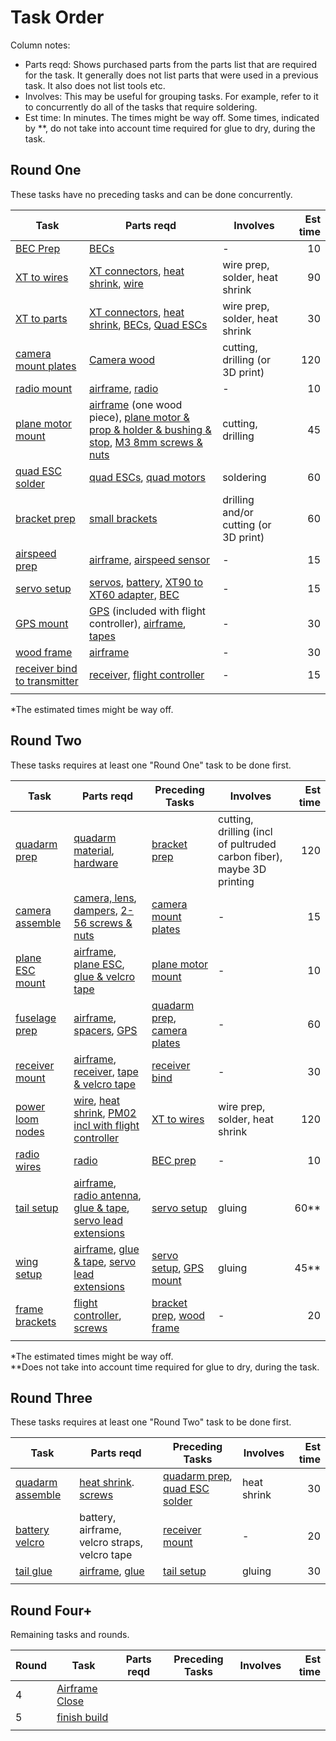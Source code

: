 # Task Order

Column notes:

* Parts reqd: Shows purchased parts from the parts list that are required for the task. It generally does not list parts that were used in a previous task. It also does not list tools etc.
* Involves: This may be useful for grouping tasks. For example, refer to it to concurrently do all of the tasks that require soldering.
* Est time: In minutes. The times might be way off. Some times, indicated by **, do not take into account time required for glue to dry, during the task.

## Round One
These tasks have no preceding tasks and can be done concurrently.

| Task | Parts reqd | Involves | Est time |
| -- | -- | -- | --: |
| [BEC Prep](tasks/bec_prep.md) | [BECs](parts/bec.md) | - | 10 |
| [XT to wires](tasks/xtwires.md) | [XT connectors](parts/xt.md), [heat shrink](parts/tapeetc.md), [wire](parts/wire.md) | wire prep, solder, heat shrink | 90 |
| [XT to parts](tasks/xtparts.md) | [XT connectors](parts/xt.md), [heat shrink](parts/tapeetc.md), [BECs](parts/bec.md), [Quad ESCs](parts/quadesc.md) | wire prep, solder, heat shrink | 30 |
| [camera mount plates](tasks/cameraplates.md) | [Camera wood](parts/camerawood.md) | cutting, drilling (or 3D print) | 120 |
| [radio mount](tasks/radio_mount.md) | [airframe](parts/airframe.md), [radio](parts/radio.md) | - | 10 |
| [plane motor mount](tasks/planemotor_mount.md) | [airframe](parts/airframe.md) (one wood piece), [plane motor & prop & holder & bushing & stop](parts/planemotor.md), [M3 8mm screws & nuts](parts/screwsetc.md) | cutting, drilling | 45 |
| [quad ESC solder](tasks/quadesc_solder.md) | [quad ESCs](parts/quadesc.md), [quad motors](parts/quadmotor.md) | soldering | 60 |
| [bracket prep](tasks/bracket_prep.md) | [small brackets](parts/brackets.md) | drilling and/or cutting (or 3D print) | 60 |
| [airspeed prep](tasks/airspeed_prep.md) | [airframe](parts/airframe.md), [airspeed sensor](parts/airspeed.md) | - | 15 |
| [servo setup](tasks/servo_setup.md) | [servos](parts/servos.md), [battery](parts/battery.md), [XT90 to XT60 adapter](parts/xt.md), [BEC](parts/bec.md) | - | 15 |
| [GPS mount](tasks/gps_mount.md) | [GPS](parts/flightcontroller.md) (included with flight controller), [airframe](parts/airframe.md), [tapes](parts/tapeetc.md) | - | 30 |
| [wood frame](tasks/wood_frame.md) | [airframe](parts/airframe.md) | - | 30 |
| [receiver bind to transmitter](tasks/receiver_bind.md) | [receiver](parts/receiver.md), [flight controller](parts/flightcontroller.md) | - | 15 |
|  |  |  |  |

*The estimated times might be way off.

## Round Two
These tasks requires at least one "Round One" task to be done first.

| Task | Parts reqd | Preceding Tasks | Involves | Est time |
| -- | -- | -- | -- | --: |
| [quadarm prep](tasks/quadarm_prep.md) | [quadarm material](parts/quadarm.md), [hardware](parts/screwsetc.md) | [bracket prep](tasks/bracket_prep.md) | cutting, drilling (incl of pultruded carbon fiber), maybe 3D printing | 120 |
| [camera assemble](tasks/camera_assemble.md) | [camera, lens](parts/camera.md), [dampers](parts/cameradampers.md), [2-56 screws & nuts](parts/screwsetc.md) | [camera mount plates](tasks/cameraplates.md) | - | 15 |
| [plane ESC mount](tasks/planeesc_mount.md) | [airframe](parts/airframe.md), [plane ESC](parts/planeesc.md), [glue & velcro tape](parts/tapeetc.md) | [plane motor mount](tasks/planemotor_mount.md) | - | 10 |
| [fuselage prep](tasks/fuselage_prep.md) | [airframe](parts/airframe.md), [spacers](parts/screwsetc.md), [GPS](parts/flightcontroller.md) | [quadarm prep](tasks/quadarm_prep.md), [camera plates](tasks/cameraplates.md) | - | 60 |
| [receiver mount](tasks/receiver_mount.md) | [airframe](parts/airframe.md), [receiver](parts/receiver.md), [tape & velcro tape](parts/tapeetc.md) | [receiver bind](tasks/receiver_bind.md) | - | 30 |
| [power loom nodes](tasks/nodes.md) | [wire](parts/wire.md), [heat shrink](parts/tapeetc.md), [PM02 incl with flight controller](parts/flightcontroller.md) | [XT to wires](tasks/xtwires.md) | wire prep, solder, heat shrink | 120 |
| [radio wires](tasks/radio_wires.md) | [radio](parts/radio.md) | [BEC prep](tasks/bec_prep.md) | - | 10 |
| [tail setup](tasks/tail_setup.md) | [airframe](parts/airframe.md), [radio antenna](parts/radioantenna.md), [glue & tape](parts/tapeetc.md), [servo lead extensions](parts/servoext.md) | [servo setup](tasks/servo_setup.md) | gluing | 60\*\* |
| [wing setup](tasks/wing_setup.md) | [airframe](parts/airframe.md), [glue & tape](parts/tapeetc.md), [servo lead extensions](parts/servoext.md) | [servo setup](tasks/servo_setup.md), [GPS mount](tasks/gps_mount.md) | gluing | 45\*\* |
| [frame brackets](tasks/frame_brackets.md) | [flight controller](parts/flightcontroller.md), [screws](parts/screwsetc.md) | [bracket prep](tasks/bracket_prep.md), [wood frame](tasks/wood_frame.md) | - | 20 |
|  |  |  |  |  |

\*The estimated times might be way off.  
\*\*Does not take into account time required for glue to dry, during the task.

## Round Three
These tasks requires at least one "Round Two" task to be done first.

| Task | Parts reqd | Preceding Tasks | Involves | Est time |
| -- | -- | -- | -- | --: |
| [quadarm assemble](tasks/quadarm_assemble.md) | [heat shrink](parts/tapeetc.md). [screws](parts/screwsetc.md) | [quadarm prep](tasks/quadarm_prep.md), [quad ESC solder](tasks/quadesc_solder.md) | heat shrink | 30 |
| [battery velcro](tasks/battery_velcro.md) | battery, airframe, velcro straps, velcro tape | [receiver mount](tasks/receiver_mount.md) | - | 20 |
| [tail glue](tasks/tail_glue.md) | [airframe](parts/airframe.md), [glue](parts/tapeetc.md) | [tail setup](tasks/tail_setup.md) | gluing | 30 |
|  |  |  |  |  |

## Round Four+
Remaining tasks and rounds.

| Round | Task | Parts reqd | Preceding Tasks | Involves | Est time |
| -- | -- | -- | -- | -- | --: |
| 4 | [Airframe Close](tasks/airframe_close.md) |  |  |  |  |
| 5 | [finish build](tasks/finish_build.md) |  |  |  |  |
|  |  |  |  |  |  |
